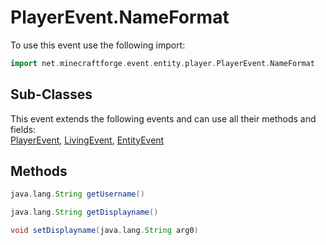 # PlayerEvent.NameFormat

To use this event use the following import:
```groovy
import net.minecraftforge.event.entity.player.PlayerEvent.NameFormat
```

## Sub-Classes
This event extends the following events and can use all their methods and fields: <br>
[PlayerEvent](../player_event/player_event.md), [LivingEvent](../living_event/living_event.md), [EntityEvent](../entity_event/entity_event.md)

## Methods
```groovy
java.lang.String getUsername()
```

```groovy
java.lang.String getDisplayname()
```

```groovy
void setDisplayname(java.lang.String arg0)
```
